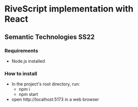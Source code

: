 # RiveScript implementation with React

## Semantic Technologies SS22

### Requirements

- Node.js installed

### How to install

- In the project's root directory, run:
  - npm i
  - npm start
- open http://localhost:5173 in a web browser
